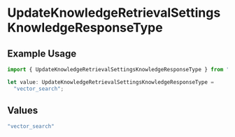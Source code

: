 # UpdateKnowledgeRetrievalSettingsKnowledgeResponseType

## Example Usage

```typescript
import { UpdateKnowledgeRetrievalSettingsKnowledgeResponseType } from "@orq-ai/node/models/operations";

let value: UpdateKnowledgeRetrievalSettingsKnowledgeResponseType =
  "vector_search";
```

## Values

```typescript
"vector_search"
```